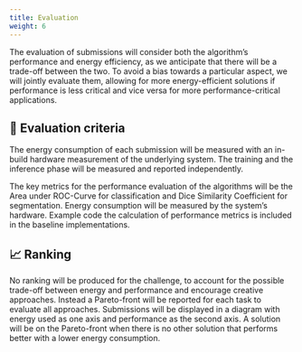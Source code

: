 ```yaml
---
title: Evaluation
weight: 6
---
```


The evaluation of submissions will consider both the algorithm’s performance and energy efficiency, as we anticipate that there will be a trade-off between the two. To avoid a bias towards a particular aspect, we will jointly evaluate them, allowing for more energy-efficient solutions if performance is less critical and vice versa for more performance-critical applications.

## 📏 Evaluation criteria
The energy consumption of each submission will be measured with an in-build hardware measurement of the underlying system. The training and the inference phase will be measured and reported independently. 

The key metrics for the performance evaluation of the algorithms will be the Area under ROC-Curve for classification and Dice Similarity Coefficient for segmentation. Energy consumption will be measured by the system’s hardware. Example code the calculation of performance metrics is included in the baseline implementations.

## 📈 Ranking
No ranking will be produced for the challenge, to account for the possible trade-off between energy and performance and encourage creative approaches. Instead a Pareto-front will be reported for each task to evaluate all approaches. Submissions will be displayed in a diagram with energy used as one axis and performance as the second axis. A solution will be on the Pareto-front when there is no other solution that performs better with a lower energy consumption.


